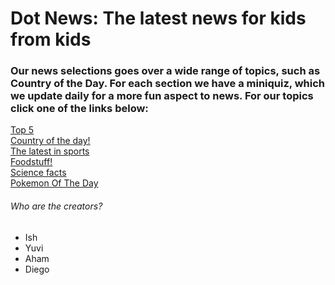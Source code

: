 <!DOCTYPE html>
<html>
<head>
 <link rel="stylesheet" href="style.css">
</head>
<body>
   <h1> Dot News:
    The latest news for kids from kids </h1>
  <h3> Our news selections goes over a wide range of topics, such as Country of the Day. For each section we have a miniquiz, which we update daily
  for a more fun aspect to news. For our topics click one of the links below: </h3>
 <!--class="blinky"-->
<a class="link" href="topfiveoftheday.md">Top 5</a>  
 <br>
<a class="link" target="_blank" href="https://onecompiler.com/html/43sdyduq2">Country of the day!</a>  
 <br>
<a  class="link" href="sports.md">The latest in sports</a>  
 <br>
<a  class="link" href="5 popular foods in America.md">Foodstuff!</a>  
 <br>
<a  class="link" href="science.md">Science facts</a>  
 <br>
<a  class="link" href="Pokemon of the day.md">Pokemon Of The Day</a> 
  <br>

 
  <h6> Who are the creators?</h6>
  <ul>
<li> Ish</li>
<li> Yuvi</li>
<li> Aham</li>
<li>Diego</li>
   
  </ul>
  
</body>
</html>
